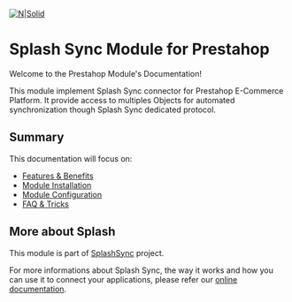 
[![N|Solid](https://splashsync.github.io/Prestashop/img/logo.jpg)](http://www.splashsync.com)

# Splash Sync Module for Prestahop

Welcome to the Prestahop Module's Documentation!

This module implement Splash Sync connector for Prestahop E-Commerce Platform. It provide access to multiples Objects for automated synchronization though Splash Sync dedicated protocol.

## Summary 

This documentation will focus on:

* [Features & Benefits](https://splashsync.github.io/Prestashop/features)
* [Module Installation](https://splashsync.github.io/Prestashop/install)
* [Module Configuration](https://splashsync.github.io/Prestashop/configuration)
* [FAQ & Tricks](https://splashsync.github.io/Prestashop/faq)

## More about Splash
This module is part of [SplashSync](https://www.splashsync.com) project. 

For more informations about Splash Sync, the way it works and how you can use it to connect your applications, please refer our [online documentation](https://www.splashsync.com).

